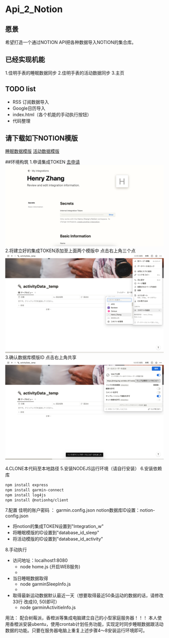 # Api_2_Notion

## 愿景
希望打造一个通过NOTION API把各种数据导入NOTION的集合库。

## 已经实现机能
1.佳明手表的睡眠数据同步
2.佳明手表的活动数据同步
3.主页

## TODO list
- RSS 订阅数据导入
- Google日历导入
- index.html（各个机能的手动执行按钮）
- 代码整理

## 请下载如下NOTION模版
[睡眠数据模版](https://intriguing-wrinkle-d17.notion.site/814baac3140b48368ba162d25f401a3b?v=3bc4fca2bca24524a8eca1b91f14bb16)
[活动数据模版](https://intriguing-wrinkle-d17.notion.site/7a1032ab6abe4a6e86cc9ea8dc6749c9?v=0f742529531241439f71423490e1cd05)


##环境构筑
1.申请集成TOKEN [去申请](https://www.notion.so/my-integrations)
![avatar](/help/img/申请集成TOKEN.png)
2.将建立好的集成TOKEN添加至上面两个模版中 点击右上角三个点
![avatar](/help/img/集成TOKEN关联.png)
3.确认数据库模版ID 点击右上角共享
![avatar](/help/img/数据模版ID确认.png)

4.CLONE本代码至本地路径
5.安装NODEJS运行环境（请自行安装）
6.安装依赖库
```shell
npm install express
npm install garmin-connect
npm install log4js
npm install @notionhq/client
```
7.配置
佳明的账户密码 ： garmin.config.json 
notion数据库ID设置：notion-config.json 
- 将notion的集成TOKEN设置到"Integration_w"
- 将睡眠模版的ID设置到"database_id_sleep"
- 将活动模版的ID设置到"database_id_activity"

8.手动执行
- 访问地址：localhost1:8080
  - node home.js (开启WEB服务) 
  - 
- 当日睡眠数据取得
  - node garminSleepInfo.js 
  - 
- 取得最新运动数据默认最近一天（想要取得最近50条运动的数据的话，请修改33行 改成(0, 50)即可）
  - node garminActivitieInfo.js 

用法：
配合树莓派，香橙派等集成电脑建立自己的小型家庭服务器！！！
本人使用香橙派安装ubentu，使用crontab计划任务功能，实现定时同步睡眠数据跟活动数据的功能。只要在服务器电脑上重复上述步骤4～8安装运行环境即可。